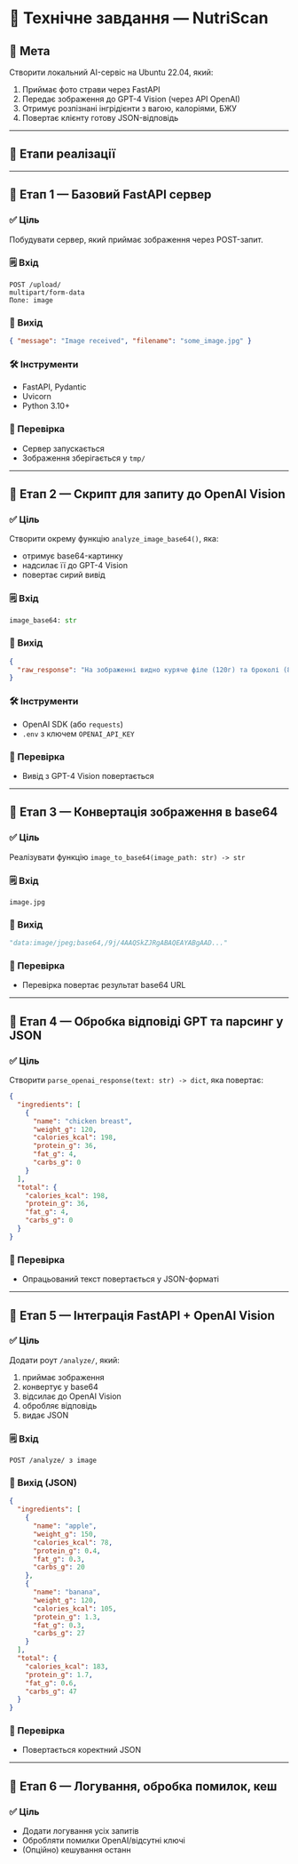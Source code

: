 # 📘 Технічне завдання — NutriScan

## 🌟 Мета

Створити локальний AI-сервіс на Ubuntu 22.04, який:

1. Приймає фото страви через FastAPI
2. Передає зображення до GPT-4 Vision (через API OpenAI)
3. Отримує розпізнані інгрідієнти з вагою, калоріями, БЖУ
4. Повертає клієнту готову JSON-відповідь

---

## 🔧 Етапи реалізації

---

## 🧹 Етап 1 — Базовий FastAPI сервер

### ✅ Ціль

Побудувати сервер, який приймає зображення через POST-запит.

### 🗒 Вхід

```
POST /upload/
multipart/form-data
Поле: image
```

### 📄 Вихід

```json
{ "message": "Image received", "filename": "some_image.jpg" }
```

### 🛠 Інструменти

* FastAPI, Pydantic
* Uvicorn
* Python 3.10+

### 🔎 Перевірка

* Сервер запускається
* Зображення зберігається у `tmp/`

---

## 🧹 Етап 2 — Скрипт для запиту до OpenAI Vision

### ✅ Ціль

Створити окрему функцію `analyze_image_base64()`, яка:

* отримує base64-картинку
* надсилає її до GPT-4 Vision
* повертає сирий вивід

### 🗒 Вхід

```python
image_base64: str
```

### 📄 Вихід

```json
{
  "raw_response": "На зображенні видно куряче філе (120г) та броколі (80г)..."
}
```

### 🛠 Інструменти

* OpenAI SDK (або `requests`)
* `.env` з ключем `OPENAI_API_KEY`

### 🔎 Перевірка

* Вивід з GPT-4 Vision повертається

---

## 🧹 Етап 3 — Конвертація зображення в base64

### ✅ Ціль

Реалізувати функцію `image_to_base64(image_path: str) -> str`

### 🗒 Вхід

`image.jpg`

### 📄 Вихід

```python
"data:image/jpeg;base64,/9j/4AAQSkZJRgABAQEAYABgAAD..."
```

### 🔎 Перевірка

* Перевірка повертає результат base64 URL

---

## 🧹 Етап 4 — Обробка відповіді GPT та парсинг у JSON

### ✅ Ціль

Створити `parse_openai_response(text: str) -> dict`, яка повертає:

```json
{
  "ingredients": [
    {
      "name": "chicken breast",
      "weight_g": 120,
      "calories_kcal": 198,
      "protein_g": 36,
      "fat_g": 4,
      "carbs_g": 0
    }
  ],
  "total": {
    "calories_kcal": 198,
    "protein_g": 36,
    "fat_g": 4,
    "carbs_g": 0
  }
}
```

### 🔎 Перевірка

* Опрацьований текст повертається у JSON-форматі

---

## 🧹 Етап 5 — Інтеграція FastAPI + OpenAI Vision

### ✅ Ціль

Додати роут `/analyze/`, який:

1. приймає зображення
2. конвертує у base64
3. відсилає до OpenAI Vision
4. обробляє відповідь
5. видає JSON

### 🗒 Вхід

```
POST /analyze/ з image
```

### 📄 Вихід (JSON)

```json
{
  "ingredients": [
    {
      "name": "apple",
      "weight_g": 150,
      "calories_kcal": 78,
      "protein_g": 0.4,
      "fat_g": 0.3,
      "carbs_g": 20
    },
    {
      "name": "banana",
      "weight_g": 120,
      "calories_kcal": 105,
      "protein_g": 1.3,
      "fat_g": 0.3,
      "carbs_g": 27
    }
  ],
  "total": {
    "calories_kcal": 183,
    "protein_g": 1.7,
    "fat_g": 0.6,
    "carbs_g": 47
  }
}
```

### 🔎 Перевірка

* Повертається коректний JSON

---

## 🥮 Етап 6 — Логування, обробка помилок, кеш

### ✅ Ціль

* Додати логування усіх запитів
* Обробляти помилки OpenAI/відсутні ключі
* (Опційно) кешування останн
